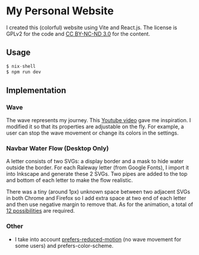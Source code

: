 # My Personal Website

I created this (colorful) website using Vite and React.js. The license is GPLv2 for the code and <a rel="license" href="http://creativecommons.org/licenses/by-nc-nd/3.0/">CC BY-NC-ND 3.0</a> for the content.

## Usage

```nix
$ nix-shell
$ npm run dev
```

## Implementation

### Wave

The wave represents my journey. This [Youtube video](https://www.youtube.com/watch?v=LLfhY4eVwDY) gave me inspiration. I modified it so that its properties are adjustable on the fly. For example, a user can stop the wave movement or change its colors in the settings.

### Navbar Water Flow (Desktop Only)

A letter consists of two SVGs: a display border and a mask to hide water outside the border. For each Raleway letter (from Google Fonts), I import it into Inkscape and generate these 2 SVGs. Two pipes are added to the top and bottom of each letter to make the flow realistic.

There was a tiny (around 1px) unknown space between two adjacent SVGs in both Chrome and Firefox so I add extra space at two end of each letter and then use negative margin to remove that. As for the animation, a total of [12 possibilities](doc/water-animation.md) are required.

### Other

- I take into account [prefers-reduced-motion](https://developer.mozilla.org/en-US/docs/Web/CSS/@media/prefers-reduced-motion) (no wave movement for some users) and prefers-color-scheme.

<!-- ### Potential Improvements -->

<!-- - It is more performant to render canvas not in the main thread to not distract the user. [OffscreenCanvas](https://developer.mozilla.org/en-US/docs/Web/API/OffscreenCanvas) + Web Worker already works fine but OffscreenCanvas is currently an experimental feature so NONONO. -->

<!-- ## Themes -->

<!-- I divided a predefined theme into two parts: base and supplement. A custom theme; however, takes the base part of one of predefined themes while its supplemental part is left for a user to customize. -->
<!--  -->
<!-- The hsl color system I am using makes it very convenient to make themes and the codebase to be short. One theme has only two values: hue and saturation. I then use these two values to generate almost all colors in my website. -->
<!--  -->
<!-- - The colors of three waves are monochromatic. This gives a sense of oneness since there is only one ocean. -->
<!-- - All the interactive elements have complementary color to the main color (wave color) to make it easier to spot. -->
<!-- - The 'day' and 'dark' time differ in only lightness. The problem is that the l in hsl is not the same as the [lightness perceived by human](https://lea.verou.me/2021/03/inverted-lightness-variables) so I rely on manual adjustments until it feels right. -->
